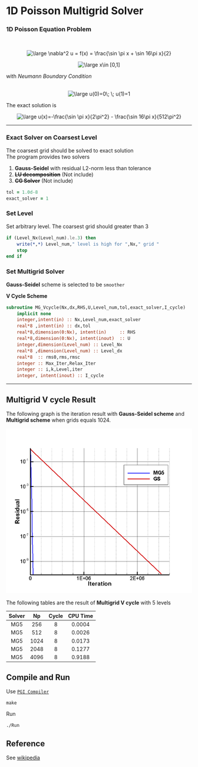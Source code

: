 # 1D Poisson Multigrid Solver

### 1D Poisson Equation Problem
<br>
<p align="center">
<img src="https://latex.codecogs.com/svg.latex?\large&space;\nabla^2&space;u&space;=&space;f(x)&space;=&space;\frac{\sin&space;\pi&space;x&space;&plus;&space;\sin&space;16\pi&space;x}{2}" title="\large \nabla^2 u = f(x) = \frac{\sin \pi x + \sin 16\pi x}{2}" />
</p>
<p align="center">
<img src="https://latex.codecogs.com/svg.latex?\large&space;x\in&space;[0,1]" title="\large x\in [0,1]" /> 
</p>

with *Neumann Boundary Condition*  <br>
<br>
<p align="center">
<img src="https://latex.codecogs.com/svg.latex?\large&space;u(0)=0\;&space;\;&space;u(1)=1" title="\large u(0)=0\; \; u(1)=1" /><br>
</p>

The exact solution is <br>
<p align="center">
<img src="https://latex.codecogs.com/svg.latex?\large&space;u(x)=-\frac{\sin&space;\pi&space;x}{2\pi^2}&space;-&space;\frac{\sin&space;16\pi&space;x}{512\pi^2}" title="\large u(x)=-\frac{\sin \pi x}{2\pi^2} - \frac{\sin 16\pi x}{512\pi^2}" /> <br>
</p>

---
### Exact Solver on Coarsest Level
The coarsest grid should be solved to exact solution<br>
The program provides two solvers
1. **Gauss-Seidel** with residual L2-norm less than tolerance
2. ~~**LU decomposition**~~ (Not include)
3. ~~**CG Solver**~~ (Not include)

``` fortran
tol = 1.0d-8
exact_solver = 1 
```

###  Set Level

Set arbitrary level. The coarsest grid should greater than 3

``` fortran
if (Level_Nx(Level_num).le.3) then
    write(*,*) Level_num," level is high for ",Nx," grid "
    stop
end if
```

###  Set Multigrid Solver

**Gauss-Seidel** scheme is selected to be `smoother` <br>

**V Cycle Scheme**
``` fortran
subroutine MG_Vcycle(Nx,dx,RHS,U,Level_num,tol,exact_solver,I_cycle)
    implicit none
    integer,intent(in) :: Nx,Level_num,exact_solver
    real*8 ,intent(in) :: dx,tol
    real*8,dimension(0:Nx), intent(in)     :: RHS
    real*8,dimension(0:Nx), intent(inout)  :: U
    integer,dimension(Level_num) :: Level_Nx
    real*8 ,dimension(Level_num) :: Level_dx
    real*8  :: rms0,rms,rmsc
    integer :: Max_Iter,Relax_Iter
    integer :: i,k,Level,iter
    integer, intent(inout) :: I_cycle
```

---
## Multigrid V cycle Result
The following graph is the iteration result with **Gauss-Seidel scheme** and **Multigrid scheme** when grids equals 1024.<br>
<p align="center">
<img src="https://github.com/wayne70211/Multigrid-1D-Neumann-BC/blob/master/Residual.png" title="Residual" />
</p>

The following tables are the result of **Multigrid V cycle** with 5 levels <br>

|   Solver  |  Np   |  Cycle  |   CPU Time  |  
| :---:     | :---: | :---:   |   :---:     |  
| MG5       | 256   |   8     |     0.0004  | 
| MG5       | 512   |   8     |     0.0026  | 
| MG5       | 1024  |   8     |     0.0173  | 
| MG5       | 2048  |   8     |     0.1277  | 
| MG5       | 4096  |   8     |     0.9188  | 


## Compile and Run 
Use [`PGI Compiler`](https://www.pgroup.com/products/community.htm)

```shell
make
```

Run
```shell
./Run
```
## Reference
See [wikipedia](https://en.wikipedia.org/wiki/Multigrid_method)
